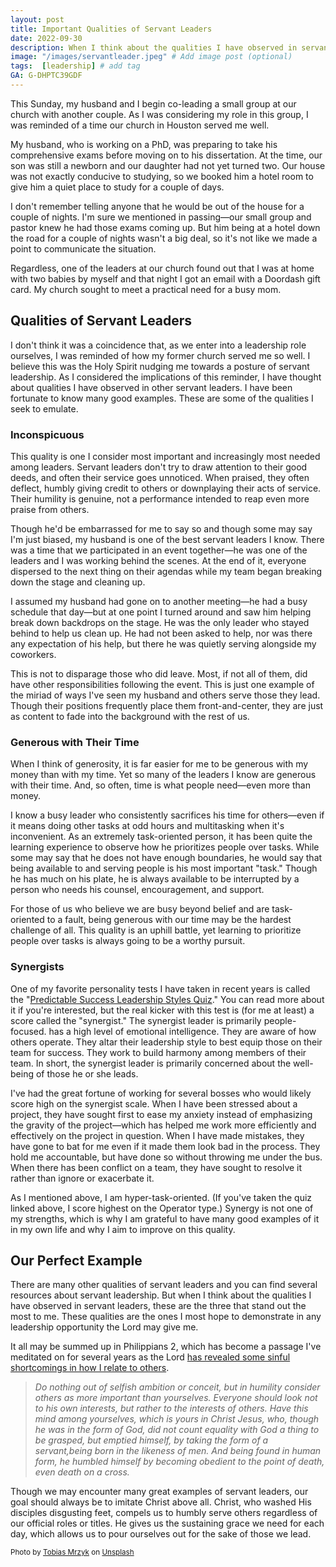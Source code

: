 ```yaml
---
layout: post
title: Important Qualities of Servant Leaders
date: 2022-09-30
description: When I think about the qualities I have observed in servant leaders, these are the three qualities that stand out the most to me. These are the ones I most hope to demonstrate in any leadership opportunity the Lord may give me.  # Add post description (optional)
image: "/images/servantleader.jpeg" # Add image post (optional)
tags:  [leadership] # add tag
GA: G-DHPTC39GDF
---
```


This Sunday, my husband and I begin co-leading a small group at our church with another couple. As I was considering my role in this group, I was reminded of a time our church in Houston served me well. 

My husband, who is working on a PhD, was preparing to take his comprehensive exams before moving on to his dissertation. At the time, our son was still a newborn and our daughter had not yet turned two. Our house was not exactly conducive to studying, so we booked him a hotel room to give him a quiet place to study for a couple of days. 

I don't remember telling anyone that he would be out of the house for a couple of nights. I'm sure we mentioned in passing—our small group and pastor knew he had those exams coming up. But him being at a hotel down the road for a couple of nights wasn't a big deal, so it's not like we made a point to communicate the situation. 

Regardless, one of the leaders at our church found out that I was at home with two babies by myself and that  night I got an email with a Doordash gift card. My church sought to meet a practical need for a busy mom. 

## Qualities of Servant Leaders

I don't think it was a coincidence that, as we enter into a leadership role ourselves, I was reminded of how my former church served me so well. I believe this was the Holy Spirit nudging me towards a posture of servant leadership. As I considered the implications of this reminder, I have thought about qualities I have observed in other servant leaders. I have been fortunate to know many good examples. These are some of the qualities I seek to emulate.

### Inconspicuous

This quality is one I consider most important and increasingly most needed among leaders. Servant leaders don't try to draw attention to their good deeds, and often their service goes unnoticed. When praised, they often deflect, humbly giving credit to others or downplaying their acts of service. Their humility is genuine, not a performance intended to reap even more praise from others. 

Though he'd be embarrassed for me to say so and though some may say I'm just biased, my husband is one of the best servant leaders I know. There was a time that we participated in an event together—he was one of the leaders and I was working behind the scenes. At the end of it, everyone dispersed to the next thing on their agendas while my team began breaking down the stage and cleaning up. 

I assumed my husband had gone on to another meeting—he had a busy schedule that day—but at one point I turned around and saw him helping break down backdrops on the stage. He was the only leader who stayed behind to help us clean up. He had not been asked to help, nor was there any expectation of his help, but there he was quietly serving alongside my coworkers. 

This is not to disparage those who did leave. Most, if not all of them, did have other responsibilities following the event. This is just one example of the miriad of ways I've seen my husband and others serve those they lead. Though their positions frequently place them front-and-center, they are just as content to fade into the background with the rest of us.

### Generous with Their Time

When I think of generosity, it is far easier for me to be generous with my money than with my time. Yet so many of the leaders I know are generous with their time. And, so often, time is what people need—even more than money.

I know a busy leader who consistently sacrifices his time for others—even if it means doing other tasks at odd hours and multitasking when it's inconvenient. As an extremely task-oriented person, it has been quite the learning experience to observe how he prioritizes people over tasks. While some may say that he does not have enough boundaries, he would say that being available to and serving people is his most important "task." Though he has much on his plate, he is always available to be interrupted by a person who needs his counsel, encouragement, and support. 

For those of us who believe we are busy beyond belief and are task-oriented to a fault, being generous with our time may be the hardest challenge of all. This quality is an uphill battle, yet learning to prioritize people over tasks is always going to be a worthy pursuit.

### Synergists

One of my favorite personality tests I have taken in recent years is called the "[Predictable Success Leadership Styles Quiz](https://predictablesuccess.com/styles-quiz/)." You can read more about it if you're interested, but the real kicker with this test is (for me at least) a score called the "synergist." The synergist leader is primarily people-focused. has a high level of emotional intelligence. They are aware of how others operate. They altar their leadership style to best equip those on their team for success. They work to build harmony among members of their team. In short, the synergist leader is primarily concerned about the well-being of those he or she leads.

I've had the great fortune of working for several bosses who would likely score high on the synergist scale. When I have been stressed about a project, they have sought first to ease my anxiety instead of emphasizing the gravity of the project—which has helped me work more efficiently and effectively on the project in question. When I have made mistakes, they have gone to bat for me even if it made them look bad in the process. They hold me accountable, but have done so without throwing me under the bus. When there has been conflict on a team, they have sought to resolve it rather than ignore or exacerbate it. 

As I mentioned above, I am hyper-task-oriented. (If you've taken the quiz linked above, I score highest on the Operator type.) Synergy is not one of my strengths, which is why I am grateful to have many good examples of it in my own life and why I aim to improve on this quality.

## Our Perfect Example

There are many other qualities of servant leaders and you can find several resources about servant leadership. But when I think about the qualities I have observed in servant leaders, these are the three that stand out the most to me. These qualities are the ones I most hope to demonstrate in any leadership opportunity the Lord may give me. 

It all may be summed up in Philippians 2, which has become a passage I've meditated on for several years as the Lord [has revealed some sinful shortcomings in how I relate to others](https://meredithcook.ml/2022/08/31/taking-self-out-of-self-care/). 

> *Do nothing out of selfish ambition or conceit, but in humility consider others as more important than yourselves. Everyone should look not to his own interests, but rather to the interests of others. Have this mind among yourselves, which is yours in Christ Jesus, who, though he was in the form of God, did not count equality with God a thing to be grasped, but emptied himself, by taking the form of a servant,being born in the likeness of men. And being found in human form, he humbled himself by becoming obedient to the point of death, even death on a cross.*

Though we may encounter many great examples of servant leaders, our goal should always be to imitate Christ above all. Christ, who washed His disciples disgusting feet, compels us to humbly serve others regardless of our official roles or titles. He gives us the sustaining grace we need for each day, which allows us to pour ourselves out for the sake of those we lead. 

<sub> Photo by <a href="https://unsplash.com/@tobiasmrzyk?utm_source=unsplash&utm_medium=referral&utm_content=creditCopyText">Tobias Mrzyk</a> on <a href="https://unsplash.com/s/photos/team?utm_source=unsplash&utm_medium=referral&utm_content=creditCopyText">Unsplash</a> </sub>
  
